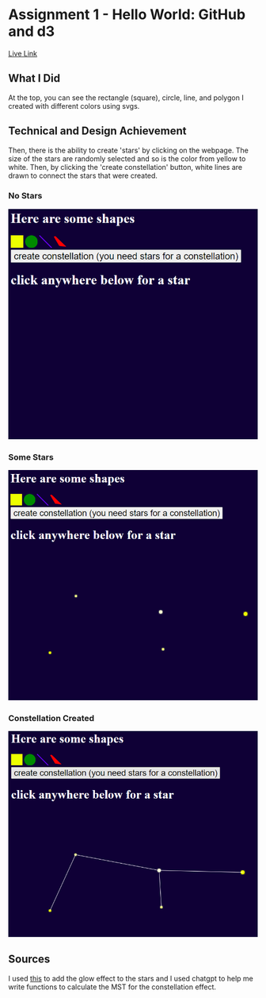 # Assignment 1 - Hello World: GitHub and d3 

[Live Link](https://aria-yan.github.io/a1-ghd3/)

## What I Did
At the top, you can see the rectangle (square), circle, line, and polygon I created with different colors using svgs.

## Technical and Design Achievement
Then, there is the ability to create 'stars' by clicking on the webpage. The size of the stars are randomly selected and so is the color from yellow to white. Then, by clicking the 'create constellation' button, white lines are drawn to connect the stars that were created. 

### No Stars
![no stars](no-clicks.png)

### Some Stars
![some stars](some-stars.png)

### Constellation Created
![constellation](constellation.png)

## Sources
I used [this](https://www.visualcinnamon.com/2016/06/glow-filter-d3-visualization/) to add the glow effect to the stars and I used chatgpt to help me write functions to calculate the MST for the constellation effect. 
